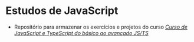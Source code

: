 # Estudos de JavaScript
- Repositório para armazenar os exercícios e projetos do curso [_Curso de JavaScript e TypeScript do básico ao avançado JS/TS_](https://www.udemy.com/course/curso-de-javascript-moderno-do-basico-ao-avancado/)

